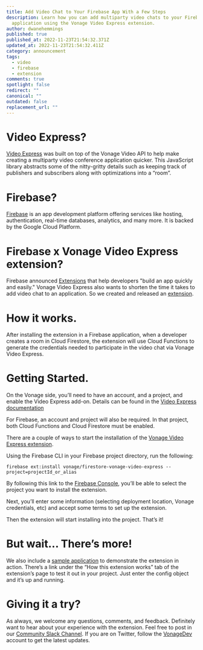 ```yaml
---
title: Add Video Chat to Your Firebase App With a Few Steps
description: Learn how you can add multiparty video chats to your Firebase
  application using the Vonage Video Express extension.
author: dwanehemmings
published: true
published_at: 2022-11-23T21:54:32.371Z
updated_at: 2022-11-23T21:54:32.411Z
category: announcement
tags:
  - video
  - firebase
  - extension
comments: true
spotlight: false
redirect: ""
canonical: ""
outdated: false
replacement_url: ""
---
```

# Video Express?

[Video Express](https://tokbox.com/developer/video-express/) was built on top of the Vonage Video API to help make creating a multiparty video conference application quicker. This JavaScript library abstracts some of the nitty-gritty details such as keeping track of publishers and subscribers along with optimizations into a “room”.

# Firebase?

[Firebase](https://firebase.google.com/) is an app development platform offering services like hosting, authentication, real-time databases, analytics, and many more. It is backed by the Google Cloud Platform.

# Firebase x Vonage Video Express extension?

Firebase announced [Extensions](https://extensions.dev/) that help developers "build an app quickly and easily." Vonage Video Express also wants to shorten the time it takes to add video chat to an application. So we created and released an [extension](https://extensions.dev/extensions/vonage/firestore-vonage-video-express).

# How it works.

After installing the extension in a Firebase application, when a developer creates a room in Cloud Firestore, the extension will use Cloud Functions to generate the credentials needed to participate in the video chat via Vonage Video Express.

# Getting Started.  

On the Vonage side, you’ll need to have an account, and a project, and enable the Video Express add-on. Details can be found in the [Video Express documentation](https://tokbox.com/developer/video-express/)

For Firebase, an account and project will also be required. In that project, both Cloud Functions and Cloud Firestore must be enabled.

There are a couple of ways to start the installation of the [Vonage Video Express extension](https://extensions.dev/extensions/vonage/firestore-vonage-video-express).

Using the Firebase CLI in your Firebase project directory, run the following:

```
firebase ext:install vonage/firestore-vonage-video-express --project=projectId_or_alias
```

By following this link to the [Firebase Console](https://console.firebase.google.com/project/_/extensions/install?ref=vonage/firestore-vonage-video-express), you’ll be able to select the project you want to install the extension.

Next, you’ll enter some information (selecting deployment location, Vonage credentials, etc) and accept some terms to set up the extension.

Then the extension will start installing into the project. That’s it!

# But wait... There’s more!

We also include a [sample application](https://github.com/Vonage/vonage-firebase-extensions/tree/main/demos) to demonstrate the extension in action. There’s a link under the “How this extension works” tab of the extension’s page to test it out in your project. Just enter the config object and it’s up and running.

# Giving it a try?

As always, we welcome any questions, comments, and feedback. Definitely want to hear about your experience with the extension. Feel free to post in our [Community Slack Channel](https://developer.vonage.com/community/slack). If you are on Twitter, follow the [VonageDev](https://twitter.com/vonagedev) account to get the latest updates.